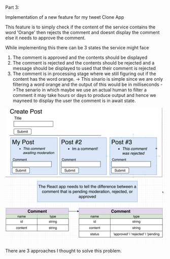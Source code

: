 Part 3:

Implementation of a new feature for my tweet Clone App

This feature is to simply check if the content of the service contains the word 'Orange' then rejects the comment and doesnt display the comment else it needs to approve the comment.

While implementing this there can be 3 states the service might face
1. The comment is approved and the contents should be displayed
2. The comment is rejected and the contents should be rejected and a message should be displayed to used that their comment is rejected
3. The comment is in processing stage where we still figuring out if the content has the word orange.
-> This sinario is simple since we are only filtering a word orange and the output of this would be in milliseconds
->The senario in which maybe we use an actual human to filter a comment it may take hours or days to produce output and hence we mayneed to display the user the comment is in await state.

![Alt New Feature Look](img/NewFeatureLook.png)
![Alt New Feature Look2](img/Picture2NewFeature.png)

There are 3 approaches I thought to solve this problem.




